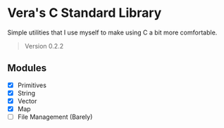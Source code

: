 # Vera's C Standard Library

Simple utilities that I use myself to make using C a bit more comfortable.

> Version 0.2.2

## Modules

- [X] Primitives
- [X] String 
- [X] Vector
- [X] Map
- [ ] File Management (Barely)
